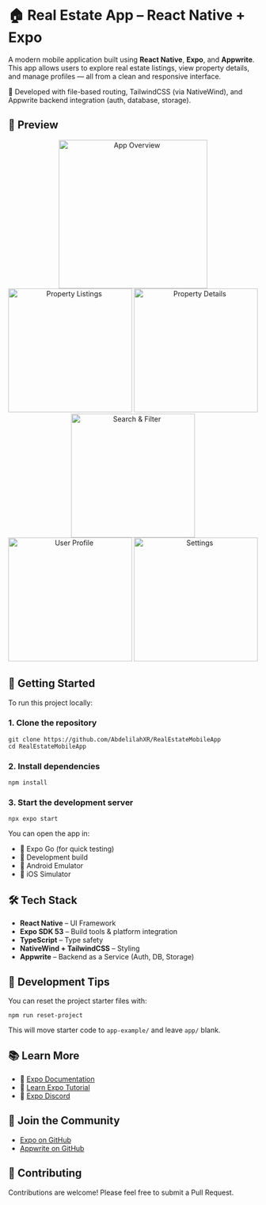 # 🏠 Real Estate App – React Native + Expo

A modern mobile application built using **React Native**, **Expo**, and **Appwrite**. This app allows users to explore real estate listings, view property details, and manage profiles — all from a clean and responsive interface.

📱 Developed with file-based routing, TailwindCSS (via NativeWind), and Appwrite backend integration (auth, database, storage).

## 📸 Preview

<div align="center">
  <img src="https://github.com/user-attachments/assets/02f00946-a2cf-4cfc-baa3-16b660e5e7a9" width="300" alt="App Overview"/>
</div>
<div align="center">
  <img src="https://github.com/user-attachments/assets/39e4062e-d6a8-4a5c-b081-7772504b061d" width="250" alt="Property Listings"/>
  <img src="https://github.com/user-attachments/assets/d5ff2f10-29c0-405e-b55b-70bc04b74cf7" width="250" alt="Property Details"/>
  <img src="https://github.com/user-attachments/assets/c6c9a7c5-76cd-463f-b748-d3fcea92fb72" width="250" alt="Search & Filter"/>
</div>
<div align="center">
  <img src="https://github.com/user-attachments/assets/7d813522-bb06-4de8-94c9-5c968d923712" width="250" alt="User Profile"/>
  <img src="https://github.com/user-attachments/assets/ad164881-7398-4605-a351-6038d9163843" width="250" alt="Settings"/>
</div>



## 🚀 Getting Started

To run this project locally:

### 1. Clone the repository

```
git clone https://github.com/AbdelilahXR/RealEstateMobileApp
cd RealEstateMobileApp
```

### 2. Install dependencies

```
npm install
```

### 3. Start the development server

```
npx expo start
```

You can open the app in:
- 📱 Expo Go (for quick testing)
- 🧪 Development build
- 📱 Android Emulator
- 🍏 iOS Simulator

## 🛠️ Tech Stack

- **React Native** – UI Framework
- **Expo SDK 53** – Build tools & platform integration
- **TypeScript** – Type safety
- **NativeWind + TailwindCSS** – Styling
- **Appwrite** – Backend as a Service (Auth, DB, Storage)

## 🧪 Development Tips

You can reset the project starter files with:

```
npm run reset-project
```

This will move starter code to `app-example/` and leave `app/` blank.

## 📚 Learn More

- 📘 [Expo Documentation](https://docs.expo.dev/)
- 📖 [Learn Expo Tutorial](https://docs.expo.dev/tutorial/introduction/)
- 💬 [Expo Discord](https://chat.expo.dev/)

## 🙌 Join the Community

- [Expo on GitHub](https://github.com/expo/expo)
- [Appwrite on GitHub](https://github.com/appwrite/appwrite)

## 🤝 Contributing

Contributions are welcome! Please feel free to submit a Pull Request.

